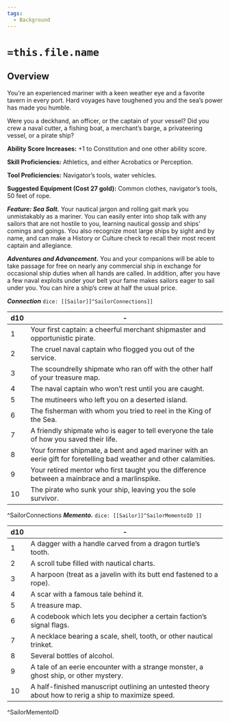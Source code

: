 ```yaml
---
tags:
  - Background
---
```

# `=this.file.name`

## Overview
You’re an experienced mariner with a keen weather eye and a favorite tavern in every port. Hard voyages have toughened you and the sea’s power has made you humble.

Were you a deckhand, an officer, or the captain of your vessel? Did you crew a naval cutter, a fishing boat, a merchant’s barge, a privateering vessel, or a pirate ship?

**Ability Score Increases:** +1 to Constitution and one other ability score.

**Skill Proficiencies:** Athletics, and either Acrobatics or Perception.

**Tool Proficiencies:** Navigator’s tools, water vehicles.

**Suggested Equipment (Cost 27 gold):** Common clothes, navigator’s tools, 50 feet of rope.

**_Feature: Sea Salt._** Your nautical jargon and rolling gait mark you unmistakably as a mariner. You can easily enter into shop talk with any sailors that are not hostile to you, learning nautical gossip and ships’ comings and goings. You also recognize most large ships by sight and by name, and can make a History or Culture check to recall their most recent captain and allegiance.

**_Adventures and Advancement._** You and your companions will be able to take passage for free on nearly any commercial ship in exchange for occasional ship duties when all hands are called. In addition, after you have a few naval exploits under your belt your fame makes sailors eager to sail under you. You can hire a ship’s crew at half the usual price.

***Connection*** 
`dice: [[Sailor]]^SailorConnections]]`

| d10 | -                                                                                                                      |
| --- | ---------------------------------------------------------------------------------------------------------------------- |
| 1   | Your first captain: a cheerful merchant shipmaster and opportunistic pirate.                                           |
| 2   | The cruel naval captain who flogged you out of the service.<br>                                                        |
| 3   | The scoundrelly shipmate who ran off with the other half of your treasure map.<br>                                     |
| 4   | The naval captain who won’t rest until you are caught.<br>                                                             |
| 5   | The mutineers who left you on a deserted island.<br>                                                                   |
| 6   | The fisherman with whom you tried to reel in the King of the Sea.<br>                                                  |
| 7   | A friendly shipmate who is eager to tell everyone the tale of how you saved their life.<br>                            |
| 8   | Your former shipmate, a bent and aged mariner with an eerie gift for foretelling bad weather and other calamities.<br> |
| 9   | Your retired mentor who first taught you the difference between a mainbrace and a marlinspike.<br>                     |
| 10  | The pirate who sunk your ship, leaving you the sole survivor.                                                          |
^SailorConnections
***Memento.***
`dice: [[Sailor]]^SailorMementoID ]]`

| d10 | -                                                                                                    |
| --- | ---------------------------------------------------------------------------------------------------- |
| 1   | A dagger with a handle carved from a dragon turtle’s tooth.                                          |
| 2   | A scroll tube filled with nautical charts.<br>                                                       |
| 3   | A harpoon (treat as a javelin with its butt end fastened to a rope).                                 |
| 4   | A scar with a famous tale behind it.<br>                                                             |
| 5   | A treasure map.<br>                                                                                  |
| 6   | A codebook which lets you decipher a certain faction’s signal flags.<br>                             |
| 7   | A necklace bearing a scale, shell, tooth, or other nautical trinket.<br>                             |
| 8   | Several bottles of alcohol.                                                                          |
| 9   | A tale of an eerie encounter with a strange monster, a ghost ship, or other mystery.                 |
| 10  | A half-finished manuscript outlining an untested theory about how to rerig a ship to maximize speed. |
^SailorMementoID
